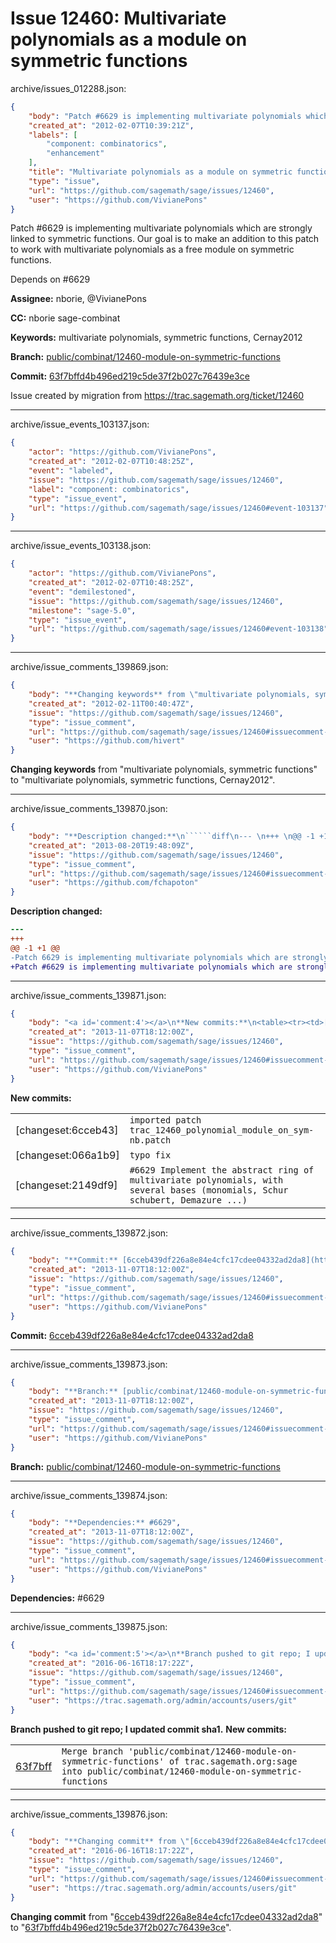 # Issue 12460: Multivariate polynomials as a module on symmetric functions

archive/issues_012288.json:
```json
{
    "body": "Patch #6629 is implementing multivariate polynomials which are strongly linked to symmetric functions. Our goal is to make an addition to this patch to work with multivariate polynomials as a free module on symmetric functions. \n\nDepends on #6629\n\n**Assignee:** nborie, @VivianePons\n\n**CC:**  nborie sage-combinat\n\n**Keywords:** multivariate polynomials, symmetric functions, Cernay2012\n\n**Branch:** [public/combinat/12460-module-on-symmetric-functions](https://github.com/sagemath/sagetrac-mirror/tree/public/combinat/12460-module-on-symmetric-functions)\n\n**Commit:** [63f7bffd4b496ed219c5de37f2b027c76439e3ce](https://github.com/sagemath/sagetrac-mirror/commit/63f7bffd4b496ed219c5de37f2b027c76439e3ce)\n\nIssue created by migration from https://trac.sagemath.org/ticket/12460\n\n",
    "created_at": "2012-02-07T10:39:21Z",
    "labels": [
        "component: combinatorics",
        "enhancement"
    ],
    "title": "Multivariate polynomials as a module on symmetric functions",
    "type": "issue",
    "url": "https://github.com/sagemath/sage/issues/12460",
    "user": "https://github.com/VivianePons"
}
```
Patch #6629 is implementing multivariate polynomials which are strongly linked to symmetric functions. Our goal is to make an addition to this patch to work with multivariate polynomials as a free module on symmetric functions. 

Depends on #6629

**Assignee:** nborie, @VivianePons

**CC:**  nborie sage-combinat

**Keywords:** multivariate polynomials, symmetric functions, Cernay2012

**Branch:** [public/combinat/12460-module-on-symmetric-functions](https://github.com/sagemath/sagetrac-mirror/tree/public/combinat/12460-module-on-symmetric-functions)

**Commit:** [63f7bffd4b496ed219c5de37f2b027c76439e3ce](https://github.com/sagemath/sagetrac-mirror/commit/63f7bffd4b496ed219c5de37f2b027c76439e3ce)

Issue created by migration from https://trac.sagemath.org/ticket/12460





---

archive/issue_events_103137.json:
```json
{
    "actor": "https://github.com/VivianePons",
    "created_at": "2012-02-07T10:48:25Z",
    "event": "labeled",
    "issue": "https://github.com/sagemath/sage/issues/12460",
    "label": "component: combinatorics",
    "type": "issue_event",
    "url": "https://github.com/sagemath/sage/issues/12460#event-103137"
}
```



---

archive/issue_events_103138.json:
```json
{
    "actor": "https://github.com/VivianePons",
    "created_at": "2012-02-07T10:48:25Z",
    "event": "demilestoned",
    "issue": "https://github.com/sagemath/sage/issues/12460",
    "milestone": "sage-5.0",
    "type": "issue_event",
    "url": "https://github.com/sagemath/sage/issues/12460#event-103138"
}
```



---

archive/issue_comments_139869.json:
```json
{
    "body": "**Changing keywords** from \"multivariate polynomials, symmetric functions\" to \"multivariate polynomials, symmetric functions, Cernay2012\".",
    "created_at": "2012-02-11T00:40:47Z",
    "issue": "https://github.com/sagemath/sage/issues/12460",
    "type": "issue_comment",
    "url": "https://github.com/sagemath/sage/issues/12460#issuecomment-139869",
    "user": "https://github.com/hivert"
}
```

**Changing keywords** from "multivariate polynomials, symmetric functions" to "multivariate polynomials, symmetric functions, Cernay2012".



---

archive/issue_comments_139870.json:
```json
{
    "body": "**Description changed:**\n``````diff\n--- \n+++ \n@@ -1 +1 @@\n-Patch 6629 is implementing multivariate polynomials which are strongly linked to symmetric functions. Our goal is to make an addition to this patch to work with multivariate polynomials as a free module on symmetric functions. \n+Patch #6629 is implementing multivariate polynomials which are strongly linked to symmetric functions. Our goal is to make an addition to this patch to work with multivariate polynomials as a free module on symmetric functions. \n``````\n",
    "created_at": "2013-08-20T19:48:09Z",
    "issue": "https://github.com/sagemath/sage/issues/12460",
    "type": "issue_comment",
    "url": "https://github.com/sagemath/sage/issues/12460#issuecomment-139870",
    "user": "https://github.com/fchapoton"
}
```

**Description changed:**
``````diff
--- 
+++ 
@@ -1 +1 @@
-Patch 6629 is implementing multivariate polynomials which are strongly linked to symmetric functions. Our goal is to make an addition to this patch to work with multivariate polynomials as a free module on symmetric functions. 
+Patch #6629 is implementing multivariate polynomials which are strongly linked to symmetric functions. Our goal is to make an addition to this patch to work with multivariate polynomials as a free module on symmetric functions. 
``````




---

archive/issue_comments_139871.json:
```json
{
    "body": "<a id='comment:4'></a>\n**New commits:**\n<table><tr><td>[changeset:6cceb43]</td><td><code>imported patch trac_12460_polynomial_module_on_sym-nb.patch</code></td></tr><tr><td>[changeset:066a1b9]</td><td><code>typo fix</code></td></tr><tr><td>[changeset:2149df9]</td><td><code>#6629 Implement the abstract ring of multivariate polynomials, with several bases (monomials, Schur schubert, Demazure ...)</code></td></tr></table>\n",
    "created_at": "2013-11-07T18:12:00Z",
    "issue": "https://github.com/sagemath/sage/issues/12460",
    "type": "issue_comment",
    "url": "https://github.com/sagemath/sage/issues/12460#issuecomment-139871",
    "user": "https://github.com/VivianePons"
}
```

<a id='comment:4'></a>
**New commits:**
<table><tr><td>[changeset:6cceb43]</td><td><code>imported patch trac_12460_polynomial_module_on_sym-nb.patch</code></td></tr><tr><td>[changeset:066a1b9]</td><td><code>typo fix</code></td></tr><tr><td>[changeset:2149df9]</td><td><code>#6629 Implement the abstract ring of multivariate polynomials, with several bases (monomials, Schur schubert, Demazure ...)</code></td></tr></table>




---

archive/issue_comments_139872.json:
```json
{
    "body": "**Commit:** [6cceb439df226a8e84e4cfc17cdee04332ad2da8](https://github.com/sagemath/sagetrac-mirror/commit/6cceb439df226a8e84e4cfc17cdee04332ad2da8)",
    "created_at": "2013-11-07T18:12:00Z",
    "issue": "https://github.com/sagemath/sage/issues/12460",
    "type": "issue_comment",
    "url": "https://github.com/sagemath/sage/issues/12460#issuecomment-139872",
    "user": "https://github.com/VivianePons"
}
```

**Commit:** [6cceb439df226a8e84e4cfc17cdee04332ad2da8](https://github.com/sagemath/sagetrac-mirror/commit/6cceb439df226a8e84e4cfc17cdee04332ad2da8)



---

archive/issue_comments_139873.json:
```json
{
    "body": "**Branch:** [public/combinat/12460-module-on-symmetric-functions](https://github.com/sagemath/sagetrac-mirror/tree/public/combinat/12460-module-on-symmetric-functions)",
    "created_at": "2013-11-07T18:12:00Z",
    "issue": "https://github.com/sagemath/sage/issues/12460",
    "type": "issue_comment",
    "url": "https://github.com/sagemath/sage/issues/12460#issuecomment-139873",
    "user": "https://github.com/VivianePons"
}
```

**Branch:** [public/combinat/12460-module-on-symmetric-functions](https://github.com/sagemath/sagetrac-mirror/tree/public/combinat/12460-module-on-symmetric-functions)



---

archive/issue_comments_139874.json:
```json
{
    "body": "**Dependencies:** #6629",
    "created_at": "2013-11-07T18:12:00Z",
    "issue": "https://github.com/sagemath/sage/issues/12460",
    "type": "issue_comment",
    "url": "https://github.com/sagemath/sage/issues/12460#issuecomment-139874",
    "user": "https://github.com/VivianePons"
}
```

**Dependencies:** #6629



---

archive/issue_comments_139875.json:
```json
{
    "body": "<a id='comment:5'></a>\n**Branch pushed to git repo; I updated commit sha1.** **New commits:**\n<table><tr><td><a href=\"https://github.com/sagemath/sagetrac-mirror/commit/63f7bffd4b496ed219c5de37f2b027c76439e3ce\">63f7bff</a></td><td><code>Merge branch 'public/combinat/12460-module-on-symmetric-functions' of trac.sagemath.org:sage into public/combinat/12460-module-on-symmetric-functions</code></td></tr></table>\n",
    "created_at": "2016-06-16T18:17:22Z",
    "issue": "https://github.com/sagemath/sage/issues/12460",
    "type": "issue_comment",
    "url": "https://github.com/sagemath/sage/issues/12460#issuecomment-139875",
    "user": "https://trac.sagemath.org/admin/accounts/users/git"
}
```

<a id='comment:5'></a>
**Branch pushed to git repo; I updated commit sha1.** **New commits:**
<table><tr><td><a href="https://github.com/sagemath/sagetrac-mirror/commit/63f7bffd4b496ed219c5de37f2b027c76439e3ce">63f7bff</a></td><td><code>Merge branch 'public/combinat/12460-module-on-symmetric-functions' of trac.sagemath.org:sage into public/combinat/12460-module-on-symmetric-functions</code></td></tr></table>




---

archive/issue_comments_139876.json:
```json
{
    "body": "**Changing commit** from \"[6cceb439df226a8e84e4cfc17cdee04332ad2da8](https://github.com/sagemath/sagetrac-mirror/commit/6cceb439df226a8e84e4cfc17cdee04332ad2da8)\" to \"[63f7bffd4b496ed219c5de37f2b027c76439e3ce](https://github.com/sagemath/sagetrac-mirror/commit/63f7bffd4b496ed219c5de37f2b027c76439e3ce)\".",
    "created_at": "2016-06-16T18:17:22Z",
    "issue": "https://github.com/sagemath/sage/issues/12460",
    "type": "issue_comment",
    "url": "https://github.com/sagemath/sage/issues/12460#issuecomment-139876",
    "user": "https://trac.sagemath.org/admin/accounts/users/git"
}
```

**Changing commit** from "[6cceb439df226a8e84e4cfc17cdee04332ad2da8](https://github.com/sagemath/sagetrac-mirror/commit/6cceb439df226a8e84e4cfc17cdee04332ad2da8)" to "[63f7bffd4b496ed219c5de37f2b027c76439e3ce](https://github.com/sagemath/sagetrac-mirror/commit/63f7bffd4b496ed219c5de37f2b027c76439e3ce)".
